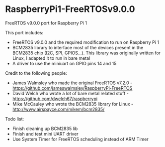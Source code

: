 # RaspberryPi1-FreeRTOSv9.0.0
FreeRTOS v9.0.0 port for Raspberry Pi 1

This port includes:
- FreeRTOS v9.0.0 and the required modification to run on Raspberry Pi 1
- BCM2835 library to interface most of the devices present in the BCM2835 chip (I2C, SPI, GPIOS...). This library was originally written for Linux, I adapted it to run in bare metal
- A driver to use the miniuart on GPIO pins 14 and 15

Credit to the following people:
- James Walmsley who made the original FreeRTOS v7.2.0 - https://github.com/jameswalmsley/RaspberryPi-FreeRTOS
- David Welch who wrote a lot of bare metal related stuff - https://github.com/dwelch67/raspberrypi
- Mike McCauley who wrote the BCM2835 library for Linux - http://www.airspayce.com/mikem/bcm2835/

Todo list:
- Finish cleaning up BCM2835 lib
- Finish and test mini UART driver
- Use System Timer for FreeRTOS scheduling instead of ARM Timer